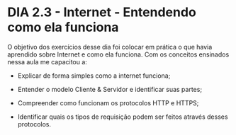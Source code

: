 # DIA 2.3 - Internet - Entendendo como ela funciona

O objetivo dos exercícios desse dia foi colocar em prática o que havia aprendido sobre Internet e como ela funciona. Com os conceitos ensinados nessa aula me capacitou a:

* Explicar de forma simples como a internet funciona;

* Entender o modelo Cliente & Servidor e identificar suas partes;

* Compreender como funcionam os protocolos HTTP e HTTPS;

* Identificar quais os tipos de requisição podem ser feitos através desses protocolos.